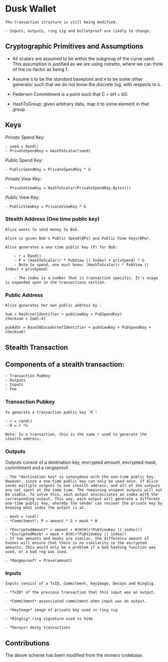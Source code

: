 # Dusk Wallet

    The transaction structure is still being modified. 
    
    - Inputs, outputs, ring sig and bulletproof are likely to change.

## Cryptographic Primitives and Assumptions

- All scalars are assumed to be within the subgroup of the curve used. This assumption is justified as we are using ristretto, where we can think of the co-factor as being 1.

- Assume `G` to be the standard basepoint and `H` to be some other generator such that we do not know the discrete log, with respects to `G`.

- Pedersen Commitment is a point such that C = aH + bG

- HashToGroup; given arbitrary data, map it to some element in that group.

## Keys 

*Private* Spend Key:

    - seed = Rand()
    - PrivateSpendKey = HashToScalar(seed)

*Public* Spend Key:

    - PublicSpendKey = PrivateSpendKey * G


*Private* View Key:

    - PrivateViewKey = HashToScalar(PrivateSpendKey.Bytes())

*Public* View Key:

    - PublicViewKey = PrivateViewKey * G


### Stealth Address (One time public key)

    Alice wants to send money to Bob.

    Alice is given Bob's Public Spend(BPs) and Public View keys(BPw).

    Alice generates a one time public key (P) for Bob:

        - r = Rand()
        - P = (HashToScalar(r * PubView || Index) + privSpend) * G
        - Note to spend, one must know: (HashToScalar(r * PubView || Index) + privSpend)

        - The index is a number that is transaction specific. It's usage is expanded upon in the transactions section.

### Public Address

    Alice generates her own public address by :

    Sum = Hash(netIdentifier + pubViewKey + PubSpendKey)
    checksum = Sum[:4]

    pubAddr = Base58Encode(netIdentifier + pubViewKey + PubSpendKey + checksum)

## Stealth Transaction

## Components of a stealth transaction:

    - Transaction PubKey
    - Outputs
    - Inputs
    - Fee

### Transaction Pubkey

    To generate a transaction public key `R`:

    - r = rand()
    - R = r *G

    Note: In a transaction, this is the same r used to generate the stealth address.

### Outputs

Outputs consist of a destination key, encrypted amount, encrypted mask, commitment and a rangeproof.

    - The *destination key* is synonymous with the one-time public key. However, since a one-time public key can only be used once. If Alice sends multiple outputs to one stealth address, and all of the outputs are not spent at the same time. The remaining unspent outputs will not be usable. To solve this, each output asscosciates an index with the corresponding output. This way, each output will generate a different one-time public key, whereby the sender can recover the private key by knowing what index the output is at.

    - mask = rand()
    - *Commitment*; P = amount * G + mask * H 

    - *EncryptedAmount* = amount + H(H(H(r*PubViewKey || index)))
    - *EncryptedMask* = mask + H(H(r*PubViewKey || index))
    - If two amounts and masks are similar, the difference amount of hashes will ensure that there is no similarity in the encrypted amounts. This would only be a problem if a bad hashing function was used, or a bad rng was used.

    - *Rangeproof* = Prove(amount)

### Inputs

    Inputs consist of a TxID, Commitment, KeyImage, Decoys and RingSig.

    - *TxID* of the previous transaction that this input was an output.

    - *Commitment* assosciated commitment when input was an output.

    - *KeyImage* image of private key used in ring sig

    - *RingSig* ring signature used to hide  

    - *Decoys* decoy transactions


## Contributions 

The above scheme has been modified from the monero codebase.